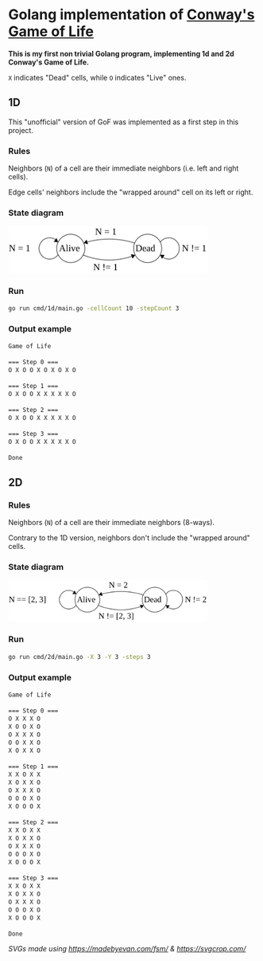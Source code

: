 # Golang implementation of [Conway's Game of Life](https://en.wikipedia.org/wiki/Conway%27s_Game_of_Life)

**This is my first non trivial Golang program, implementing 1d and 2d Conway's Game of Life.**

`X` indicates "Dead" cells, while `O` indicates "Live" ones.

## 1D

This "unofficial" version of GoF was implemented as a first step in this project.

### Rules
Neighbors (`N`) of a cell are their immediate neighbors (i.e. left and right cells).

Edge cells' neighbors include the "wrapped around" cell on its left or right.

### State diagram
<img src="states1d.svg" width="400">

### Run
``` bash
go run cmd/1d/main.go -cellCount 10 -stepCount 3
```

### Output example
```
Game of Life

=== Step 0 ===
O X O O X O X O X O

=== Step 1 ===
O X O O X X X X X O

=== Step 2 ===
O X O O X X X X X O

=== Step 3 ===
O X O O X X X X X O

Done
```


## 2D

### Rules
Neighbors (`N`) of a cell are their immediate neighbors (8-ways).

Contrary to the 1D version, neighbors don't include the "wrapped around" cells.

### State diagram
<img src="states2d.svg" width="400">

### Run
``` bash
go run cmd/2d/main.go -X 3 -Y 3 -steps 3
```

### Output example
```
Game of Life

=== Step 0 ===
O X X X O
X O O X O
O X X X O
O O X X O
X O X X O

=== Step 1 ===
X X O X X
X O X X O
O X X X O
O O O X O
X O O O X

=== Step 2 ===
X X O X X
X O X X O
O X X X O
O O O X O
X O O O X

=== Step 3 ===
X X O X X
X O X X O
O X X X O
O O O X O
X O O O X

Done
```

*SVGs made using https://madebyevan.com/fsm/ & https://svgcrop.com/*
